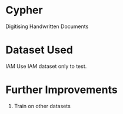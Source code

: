 # Cypher
Digitising Handwritten Documents

# Dataset Used
IAM
Use IAM dataset only to test.

# Further Improvements
  1.  Train on other datasets
